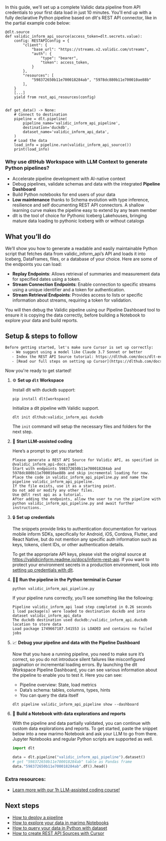 In this guide, we'll set up a complete Validic data pipeline from API credentials to your first data load in just 10 minutes. You'll end up with a fully declarative Python pipeline based on dlt's REST API connector, like in the partial example code below:

```python-outcome
@dlt.source
def validic_inform_api_source(access_token=dlt.secrets.value):
    config: RESTAPIConfig = {
        "client": {
            "base_url": "https://streams.v2.validic.com/streams",
            "auth": {
                "type": "bearer",
                "token": access_token,
            }
        },
        "resources": [
            "598372650b11e700018284ab", "5978dc880b11e700010ae88b"
        ],
    }
    [...]
    yield from rest_api_resources(config)


def get_data() -> None:
    # Connect to destination
    pipeline = dlt.pipeline(
        pipeline_name='validic_inform_api_pipeline',
        destination='duckdb',
        dataset_name='validic_inform_api_data', 
    )
    # Load the data
    load_info = pipeline.run(validic_inform_api_source())
    print(load_info) 
```

### Why use dltHub Workspace with LLM Context to generate Python pipelines?

- Accelerate pipeline development with AI-native context
- Debug pipelines, validate schemas and data with the integrated **Pipeline Dashboard**
- Build Python notebooks for end users of your data
- **Low maintenance** thanks to Schema evolution with type inference, resilience and self documenting REST API connectors. A shallow learning curve makes the pipeline easy to extend by any team member
- dlt is the tool of choice for Pythonic Iceberg Lakehouses, bringing mature data loading to pythonic Iceberg with or without catalogs

## What you’ll do

We’ll show you how to generate a readable and easily maintainable Python script that fetches data from validic_inform_api’s API and loads it into Iceberg, DataFrames, files, or a database of your choice. Here are some of the endpoints you can load:

- **Replay Endpoints**: Allows retrieval of summaries and measurement data for specified dates using a token.
- **Stream Connection Endpoints**: Enable connection to specific streams using a unique identifier and a token for authentication.
- **Stream Retrieval Endpoints**: Provides access to lists or specific information about streams, requiring a token for validation.

You will then debug the Validic pipeline using our Pipeline Dashboard tool to ensure it is copying the data correctly, before building a Notebook to explore your data and build reports.

## Setup & steps to follow

```default
Before getting started, let's make sure Cursor is set up correctly:
   - We suggest using a model like Claude 3.7 Sonnet or better
   - Index the REST API Source tutorial: https://dlthub.com/docs/dlt-ecosystem/verified-sources/rest_api/ and add it to context as **@dlt rest api**
   - [Read our full steps on setting up Cursor](https://dlthub.com/docs/dlt-ecosystem/llm-tooling/cursor-restapi#23-configuring-cursor-with-documentation)
```

Now you're ready to get started!

1. ⚙️ **Set up `dlt` Workspace**
    
    Install dlt with duckdb support:
    ```shell
    pip install dlt[workspace]
    ```

    Initialize a dlt pipeline with Validic support.
    ```shell
    dlt init dlthub:validic_inform_api duckdb
    ```

    The `init` command will setup the necessary files and folders for the next step.
    
2. 🤠 **Start LLM-assisted coding**
    
    Here’s a prompt to get you started:
    
    ```prompt
    Please generate a REST API Source for Validic API, as specified in @validic_inform_api-docs.yaml 
    Start with endpoints 598372650b11e700018284ab and 5978dc880b11e700010ae88b and skip incremental loading for now. 
    Place the code in validic_inform_api_pipeline.py and name the pipeline validic_inform_api_pipeline. 
    If the file exists, use it as a starting point. 
    Do not add or modify any other files. 
    Use @dlt rest api as a tutorial. 
    After adding the endpoints, allow the user to run the pipeline with python validic_inform_api_pipeline.py and await further instructions.
    ```

    
3. 🔒 **Set up credentials** 
    
    The snippets provide links to authentication documentation for various mobile inform SDKs, specifically for Android, iOS, Cordova, Flutter, and React Native, but do not mention any specific auth information such as keys, tokens, client IDs, or other authentication details.
    
    To get the appropriate API keys, please visit the original source at https://validicinform.readme.io/docs/inform-rest-api.
    If you want to protect your environment secrets in a production environment, look into [setting up credentials with dlt](https://dlthub.com/docs/walkthroughs/add_credentials).
    
4. 🏃‍♀️ **Run the pipeline in the Python terminal in Cursor**
    
    ```shell
    python validic_inform_api_pipeline.py
    ```
    
    If your pipeline runs correctly, you’ll see something like the following:
    
    ```shell
    Pipeline validic_inform_api load step completed in 0.26 seconds
    1 load package(s) were loaded to destination duckdb and into dataset validic_inform_api_data
    The duckdb destination used duckdb:/validic_inform_api.duckdb location to store data
    Load package 1749667187.541553 is LOADED and contains no failed jobs
    ```
    
5. 📈 **Debug your pipeline and data with the Pipeline Dashboard**

    Now that you have a running pipeline, you need to make sure it’s correct, so you do not introduce silent failures like misconfigured pagination or incremental loading errors. By launching the dlt Workspace Pipeline Dashboard, you can see various information about the pipeline to enable you to test it. Here you can see:
    - Pipeline overview: State, load metrics
    - Data’s schema: tables, columns, types, hints
    - You can query the data itself
    
    ```shell
    dlt pipeline validic_inform_api_pipeline show --dashboard
    ```
    
6. 🐍 **Build a Notebook with data explorations and reports**

    With the pipeline and data partially validated, you can continue with custom data explorations and reports. To get started, paste the snippet below into a new marimo Notebook and ask your LLM to go from there. Jupyter Notebooks and regular Python scripts are supported as well.

    
    ```python
    import dlt

   data = dlt.pipeline("validic_inform_api_pipeline").dataset()
   # get "598372650b11e700018284ab" table as Pandas frame
   data."598372650b11e700018284ab".df().head()
    ```

### Extra resources:

- [Learn more with our 1h LLM-assisted coding course!](https://www.youtube.com/watch?v=GGid70rnJuM)

## Next steps

- [How to deploy a pipeline](https://dlthub.com/docs/walkthroughs/deploy-a-pipeline)
- [How to explore your data in marimo Notebooks](https://dlthub.com/docs/general-usage/dataset-access/marimo)
- [How to query your data in Python with dataset](https://dlthub.com/docs/general-usage/dataset-access/dataset)
- [How to create REST API Sources with Cursor](https://dlthub.com/docs/dlt-ecosystem/llm-tooling/cursor-restapi)
